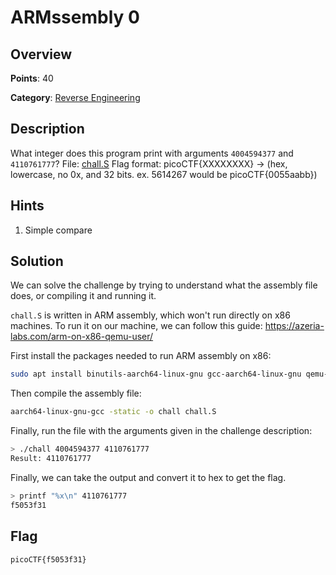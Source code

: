 # ARMssembly 0

## Overview

**Points**: 40

**Category**: [Reverse Engineering](../)

## Description

What integer does this program print with arguments `4004594377` and `4110761777`? File: [chall.S](./chall.S) Flag format: picoCTF{XXXXXXXX} -> (hex, lowercase, no 0x, and 32 bits. ex. 5614267 would be picoCTF{0055aabb})

## Hints

1. Simple compare

## Solution

We can solve the challenge by trying to understand what the assembly file does, or compiling it and running it.

`chall.S` is written in ARM assembly, which won't run directly on x86 machines. To run it on our machine, we can follow this guide: https://azeria-labs.com/arm-on-x86-qemu-user/

First install the packages needed to run ARM assembly on x86:

```bash
sudo apt install binutils-aarch64-linux-gnu gcc-aarch64-linux-gnu qemu-user
```

Then compile the assembly file:

```bash
aarch64-linux-gnu-gcc -static -o chall chall.S
```

Finally, run the file with the arguments given in the challenge description:

```bash
> ./chall 4004594377 4110761777
Result: 4110761777
```

Finally, we can take the output and convert it to hex to get the flag.
```bash
> printf "%x\n" 4110761777
f5053f31
```

## Flag

`picoCTF{f5053f31}`